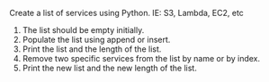 Create a list of services using Python. IE: S3, Lambda, EC2, etc

1. The list should be empty initially.
2. Populate the list using append or insert.
3. Print the list and the length of the list.
4. Remove two specific services from the list by name or by index.
5. Print the new list and the new length of the list.

